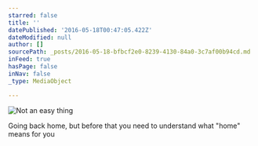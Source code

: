 ```yaml
---
starred: false
title: ''
datePublished: '2016-05-18T00:47:05.422Z'
dateModified: null
author: []
sourcePath: _posts/2016-05-18-bfbcf2e0-8239-4130-84a0-3c7af00b94cd.md
inFeed: true
hasPage: false
inNav: false
_type: MediaObject

---
```

![Not an easy thing](https://the-grid-user-content.s3-us-west-2.amazonaws.com/3632dd2e-a1f7-43b7-b6ef-7872e0869a1c.jpg)

Going back home, but before that you need to understand what "home" means for you